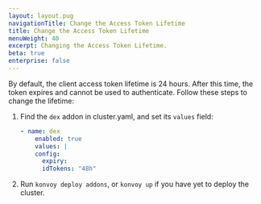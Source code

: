 ```yaml
---
layout: layout.pug
navigationTitle: Change the Access Token Lifetime
title: Change the Access Token Lifetime
menuWeight: 40
excerpt: Changing the Access Token Lifetime.
beta: true
enterprise: false
---
```


By default, the client access token lifetime is 24 hours. After this time, the token expires and cannot be used to authenticate. Follow these steps to change the lifetime:

1.  Find the `dex` addon in cluster.yaml, and set its `values` field:

    ```yaml
    - name: dex
        enabled: true
        values: |
        config:
          expiry:
          idTokens: "48h"
    ```

2.  Run `konvoy deploy addons`, or `konvoy up` if you have yet to deploy the cluster.

